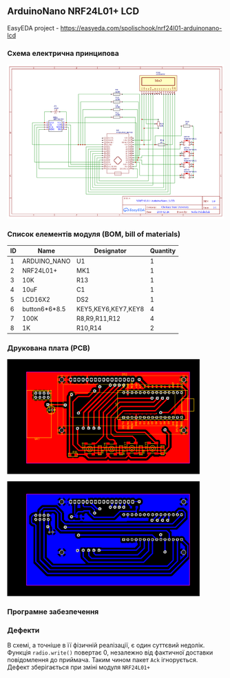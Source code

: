 ## ArduinoNano NRF24L01+ LCD

EasyEDA project - 
https://easyeda.com/spolischook/nrf24l01-arduinonano-lcd

### Схема електрична принципова

![schematic](doc/images/Schematic_NRF24L01+arduinoNano+LCD_NRF24L01+ArduinoNano_LCD.png)

### Список елементів модуля (BOM, bill of materials)

|ID |Name         |Designator         |Quantity|
|---|-------------|-------------------|--------|
|1  |ARDUINO_NANO |U1                 |1       |
|2  |NRF24L01+    |MK1                |1       |
|3  |10K          |R13                |1       |
|4  |10uF         |C1                 |1       |
|5  |LCD16X2      |DS2                |1       |
|6  |button6\*6\*8.5|KEY5,KEY6,KEY7,KEY8|4       |
|7  |100K         |R8,R9,R11,R12      |4       |
|8  |1K           |R10,R14            |2       |

### Друкована плата (PCB)

![PCB top](doc/images/PCB_top.png)

![PCB top](doc/images/PCB_bottom.png)

### Програмне забезпечення

### Дефекти

В схемі, а точніше в її фізичній реалізації, є один суттєвий недолік.
Функція `radio.write()` повертає 0, незалежно від фактичної доставки
повідомлення до приймача. Таким чином пакет `Ack` ігнорується.  
Дефект зберігається при зміні модуля `NRF24L01+`
